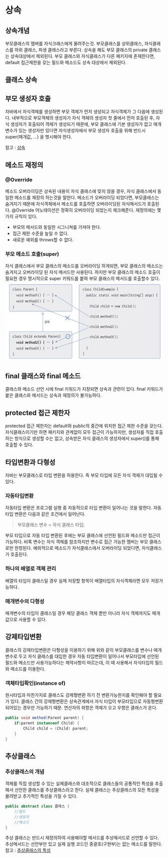 # 상속
## 상속개념
부모클래스의 멤버를 자식크래스에게 물려주는것. 부모클래스를 상위클래스, 자식클래스를 하위 클래스, 파생 클래스라고 부른다. 상속을 해도 부모 클래스의 private 클래스는 상속대상에서 제외된다. 부모 클래스와 자식클래스가 다른 패키지에 존재한다면, default 접근제한을 갖는 필드와 메소드도 상속 대상에서 제외된다.


## 클래스 상속

## 부모 생성자 호출
자바에서 자식객체를 생성하면 부모 객체가 먼저 생성되고 자식객체가 그 다음에 생성된다. 내부적으로 부모객체의 생성자가 자식 객체의 생성자 첫 줄에서 먼저 호출된 후, 자식 생성자가 호출되어 객체가 생성되기 때문에, 부모 클래스에 기본 생성자가 없고 매개변수가 있는 생성자만 있다면 자식생성자에서 부모 생성자 호출을 위해 반드시 super(매개값, ...) 을 명시해야 한다.

참고 : [상속](https://blog.naver.com/0908f/222938354024)

## 메소드 재정의
### @Override
메소드 오버라이딩은 상속된 내용이 자식 클래스에 맞지 않을 경우, 자식 클래스에서 동일한 메소드를 재정의 하는것을 말한다. 메소드가 오버라이딩 되었다면, 부모클래스는 숨겨지기 때문에 자식객체에서 메소드를 호출하면 오버라이딩된 자식메서드가 호출된다. 
@Override 어노테이션은 정확히 오버라이딩 되었는지 체크해준다. 재정의에는 몇 가지 규칙이 있다.
- 부모의 메서드와 동일한 시그니쳐를 가져야 한다.
- 접근 제한 수준을 높일 수 없다.
- 새로운 예외를 throws할 수 없다.

### 부모 메소드 호출(super)
자식 클래스에서 부모 클래스의 메소드를 오버라이딩 하게되면, 부모 클래스의 메소드는 숨겨지고 오버라이딩 된 자식 메서드만 사용된다. 하지만 부모 클래스의 메소드 호출이 필요한 경우 명시적으로 super 키워드를 붙여 부모 클래스의 메서드를 호출할수 있다.
![override.png](override.png)

## final 클래스와 final 메소드
클래스와 메소드 선언 시에 final 키워드가 지정되면 상속과 관련이 있다. final 키워드가 붙은 클래스와 메서드는 상속과 재정의가 불가능하다.

## protected 접근 제한자
protected 접근 제한자는 default와 public의 중간에 위치한 접근 제한 수준을 갖는다. 자식클래스이기만 하면 패키지와 관계없이 모두 접근이 가능하지만, 생성자를 직접 호출하는 방식으로 생성할 수는 없고, 상속받은 자식 클래스의 생성자에서 super()를 통해 호출할 수 있다.

## 타입변환과 다형성
자바는 부모클래스로 타입 변환을 허용한다. 즉 부모 타입에 모든 자식 객체가 대입될 수 있다.

### 자동타입변환
자동타입 변환은 프로그램 실행 중 자동적으로 타입 변환이 일어나는 것을 말한다. 자동 타입 변환은 다음과 같은 조건에서 일어난다.  
> 부모클래스 변수 = 자식 클래스 타입;

부모 타입으로 자동 타입 변환된 후에는 부모 클래스에 선언된 필드와 메소드만 접근이 가능하다. 비록 변수는 자식 객체를 참조하지만 변수로 접근 가능한 멤버는 부모 클래스로만 한정된다. 예외적으로 메소드가 자식클래스에서 오버라이딩 되었다면, 자식클래스가 호출된다.

### 하나의 배열로 객체 관리
배열의 타입이 클래스일 경우 실제 저장할 항목이 배열타입의 자식객체라면 모두 저장가능하다.

### 매개변수의 다형성
매개변수의 타입이 클래스일 경우 해당 클래스 객체 뿐만 아니라 자식 객체까지도 매개값으로 사용할 수 있다.

## 강제타입변환
클래스의 강제타입변환은 다형성을 이용하기 위해 위와 같이 부모클래스를 변수나 매개변수로 두고 자식 클래스를 대입한 경우 자동 타입변환이 일어나서 부모타입에 선언된 필드와 메소드만 사용가능하다는 제약사항이 따르는데, 이 때 사용해서 자식타입의 필드와 메소드를 이용한다.

### 객체타입확인(instance of)
원시타입과 마찬가지로 클래스도 강제형변환 하기 전 변환가능한지를 확인해야 할 필요가 있다. 클래스 간의 강제형변환은 상속관계에서 자식 타입이 부모타입으로 자동형변환 되어있는 경우만 가능하기 때문. 연산자의 좌항은 객체가 오고 우항은 클래스가 온다.
```java
public void method(Parent parent) {
    if(parent instanceof Child) {
        Child child = (Child) parent;
    }
}
```

## 추상클래스
### 추상클래스의 개념
객체를 직접 생성할 수 있는 실체클래스와 대조적으로 클래스들의 공통적인 특성을 추출해서 선언한 클래스를 추상클래스라고 한다. 실체 클래스는 추상클래스의 모든 특성을 물려받고 추가적인 특성을 가질 수 있다. 
```java
public abstract class 클래스 {
    //필드
    //생성자
    //메소드
}
```
추상 클래스는 반드시 재정의하여 사용해야할 메서드를 추상메서드로 선언할 수 있다. 추상메서드는 선언부만 있고 실제 실행 코드인 중괄호(구현부)는 없는 메소드를 말한다.  
참고 : [추상클래스의 특성](https://blog.naver.com/0908f/222938411335)